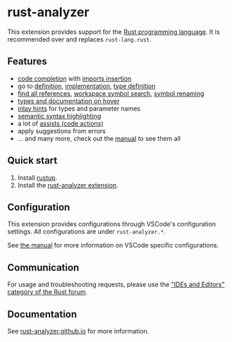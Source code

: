 # rust-analyzer

This extension provides support for the [Rust programming language](https://www.rust-lang.org/).
It is recommended over and replaces `rust-lang.rust`.

## Features

- [code completion] with [imports insertion]
- go to [definition], [implementation], [type definition]
- [find all references], [workspace symbol search], [symbol renaming]
- [types and documentation on hover]
- [inlay hints] for types and parameter names
- [semantic syntax highlighting]
- a lot of [assists (code actions)]
- apply suggestions from errors
- ... and many more, check out the [manual] to see them all

[code completion]: https://rust-analyzer.github.io/manual.html#magic-completions
[imports insertion]: https://rust-analyzer.github.io/manual.html#completion-with-autoimport
[definition]: https://rust-analyzer.github.io/manual.html#go-to-definition
[implementation]: https://rust-analyzer.github.io/manual.html#go-to-implementation
[type definition]: https://rust-analyzer.github.io/manual.html#go-to-type-definition
[find all references]: https://rust-analyzer.github.io/manual.html#find-all-references
[workspace symbol search]: https://rust-analyzer.github.io/manual.html#workspace-symbol
[symbol renaming]: https://rust-analyzer.github.io/manual.html#rename
[types and documentation on hover]: https://rust-analyzer.github.io/manual.html#hover
[inlay hints]: https://rust-analyzer.github.io/manual.html#inlay-hints
[semantic syntax highlighting]: https://rust-analyzer.github.io/manual.html#semantic-syntax-highlighting
[assists (code actions)]: https://rust-analyzer.github.io/manual.html#assists-code-actions
[manual]: https://rust-analyzer.github.io/manual.html

## Quick start

1. Install [rustup].
2. Install the [rust-analyzer extension].

[rustup]: https://rustup.rs
[rust-analyzer extension]: https://marketplace.visualstudio.com/items?itemName=rust-lang.rust-analyzer

## Configuration

This extension provides configurations through VSCode's configuration settings. All configurations are under `rust-analyzer.*`.

See [the manual](https://rust-analyzer.github.io/manual.html#vs-code-2) for more information on VSCode specific configurations.

## Communication

For usage and troubleshooting requests, please use the ["IDEs and Editors" category of the Rust forum](https://users.rust-lang.org/c/ide/14).

## Documentation

See [rust-analyzer.github.io](https://rust-analyzer.github.io/) for more information.
